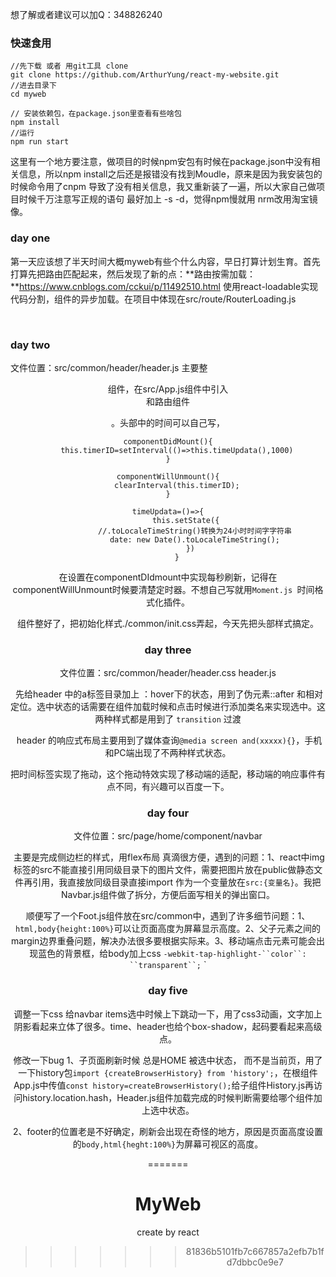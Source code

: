 
想了解或者建议可以加Q：348826240

### 快速食用
```shell
//先下载 或者 用git工具 clone
git clone https://github.com/ArthurYung/react-my-website.git
//进去目录下
cd myweb

// 安装依赖包，在package.json里查看有些啥包
npm install
//运行
npm run start
```

这里有一个地方要注意，做项目的时候npm安包有时候在package.json中没有相关信息，所以npm install之后还是报错没有找到Moudle，原来是因为我安装包的时候命令用了cnpm 导致了没有相关信息，我又重新装了一遍，所以大家自己做项目时候千万注意写正规的语句  最好加上 -s -d，觉得npm慢就用 nrm改用淘宝镜像。



### day one
​	第一天应该想了半天时间大概myweb有些个什么内容，早日打算计划生育。首先打算先把路由匹配起来，然后发现了新的点：**路由按需加载：**https://www.cnblogs.com/cckui/p/11492510.html	使用react-loadable实现代码分割，组件的异步加载。在项目中体现在src/route/RouterLoading.js

​	

### day two
文件位置：src/common/header/header.js 
​	主要整<header />组件，在src/App.js组件中引入<header />和路由组件<RouterMap/> 

。头部中的时间可以自己写，

```react
componentDidMount(){
    this.timerID=setInterval(()=>this.timeUpdata(),1000)
}

componentWillUnmount(){
    clearInterval(this.timerID);
}

timeUpdata=()=>{
        this.setState({
            //.toLocaleTimeString()转换为24小时时间字字符串
            date: new Date().toLocaleTimeString();
          })
    }
```

在设置在componentDIdmount中实现每秒刷新，记得在componentWillUnmount时候要清楚定时器。不想自己写就用`Moment.js `时间格式化插件。

​	组件整好了，把初始化样式./common/init.css弄起，今天先把头部样式搞定。



### day three
文件位置：src/common/header/header.css	header.js

​	先给header 中的a标签目录加上 ：hover下的状态，用到了伪元素::after 和相对定位。选中状态的话需要在组件加载时候和点击时候进行添加类名来实现选中。这两种样式都是用到了 `transition` 过渡

​	header 的响应式布局主要用到了媒体查询`@media screen and(xxxxx){}`，手机和PC端出现了不两种样式状态。

​	把时间标签实现了拖动，这个拖动特效实现了移动端的适配，移动端的响应事件有点不同，有兴趣可以百度一下。



### day four
文件位置：src/page/home/component/navbar	

​	主要是完成侧边栏的样式，用flex布局 真滴很方便，遇到的问题：1、react中img标签的src不能直接引用同级目录下的图片文件，需要把图片放在public做静态文件再引用，我直接放同级目录直接import 作为一个变量放在`src:{变量名}`。我把Navbar.js组件做了拆分，方便后面写相关的弹出窗口。

​	顺便写了一个Foot.js组件放在src/common中，遇到了许多细节问题：1、`html,body{height:100%}`可以让页面高度为屏幕显示高度。2、父子元素之间的margin边界重叠问题，解决办法很多要根据实际来。3、移动端点击元素可能会出现蓝色的背景框，给body加上css `-webkit-tap-highlight-``color``: ``transparent``;` `



### day five
调整一下css
给navbar items选中时候上下跳动一下，用了css3动画，文字加上阴影看起来立体了很多。time、header也给个box-shadow，起码要看起来高级点。

修改一下bug
1、子页面刷新时候 总是HOME 被选中状态， 而不是当前页，用了一下history包`import {createBrowserHistory} from 'history';`，在根组件App.js中传值`const history=createBrowserHistory();`给子组件History.js再访问history.location.hash，Header.js组件加载完成的时候判断需要给哪个组件加上选中状态。

2、footer的位置老是不好确定，刷新会出现在奇怪的地方，原因是页面高度设置的`body,html{heght:100%}`为屏幕可视区的高度。

=======
# MyWeb
create by react
>>>>>>> 81836b5101fb7c667857a2efb7b1fd7dbbc0e9e7
